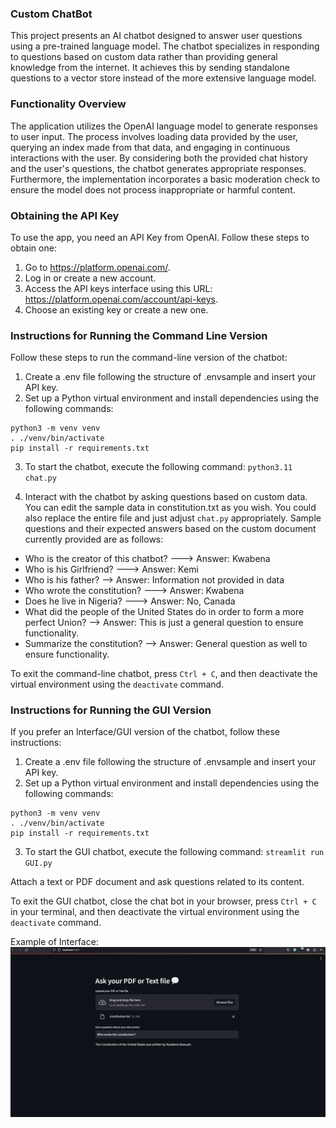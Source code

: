 ### Custom ChatBot
This project presents an AI chatbot designed to answer user questions using a pre-trained language model. The chatbot specializes in responding to questions based on custom data rather than providing general knowledge from the internet. It achieves this by sending standalone questions to a vector store instead of the more extensive language model.

### Functionality Overview

The application utilizes the OpenAI language model to generate responses to user input. The process involves loading data provided by the user, querying an index made from that data, and engaging in continuous interactions with the user. By considering both the provided chat history and the user's questions, the chatbot generates appropriate responses. Furthermore, the implementation incorporates a basic moderation check to ensure the model does not process inappropriate or harmful content.


### Obtaining the API Key
To use the app, you need an API Key from OpenAI. Follow these steps to obtain one:

1. Go to https://platform.openai.com/.
2. Log in or create a new account.
3. Access the API keys interface using this URL: https://platform.openai.com/account/api-keys.
4. Choose an existing key or create a new one.


### Instructions for Running the Command Line Version
Follow these steps to run the command-line version of the chatbot:

1. Create a .env file following the structure of .envsample and insert your API key.
2. Set up a Python virtual environment and install dependencies using the following commands:

```
python3 -m venv venv
. ./venv/bin/activate
pip install -r requirements.txt
```

3. To start the chatbot, execute the following command:
`python3.11 chat.py`

4. Interact with the chatbot by asking questions based on custom data. You can edit the sample data in constitution.txt as you wish. You could also replace the entire file and just adjust `chat.py` appropriately. 
Sample questions and their expected answers based on the custom document currently provided are as follows:
- Who is the creator of this chatbot? ---> Answer: Kwabena
- Who is his Girlfriend? ---> Answer: Kemi
- Who is his father? --> Answer: Information not provided in data
- Who wrote the constitution? ---> Answer: Kwabena
- Does he live in Nigeria? ---> Answer: No, Canada
- What did the people of the United States do in order to form a more perfect Union? --> Answer: This is just a general question to ensure functionality. 
- Summarize the constitution? --> Answer: General question as well to ensure functionality.

To exit the command-line chatbot, press `Ctrl + C`, and then deactivate the virtual environment using the `deactivate` command.


### Instructions for Running the GUI Version
If you prefer an Interface/GUI version of the chatbot, follow these instructions:

1. Create a .env file following the structure of .envsample and insert your API key.
2. Set up a Python virtual environment and install dependencies using the following commands:
```
python3 -m venv venv
. ./venv/bin/activate
pip install -r requirements.txt
```

3. To start the GUI chatbot, execute the following command:
`streamlit run GUI.py`

Attach a text or PDF document and ask questions related to its content.

To exit the GUI chatbot, close the chat bot in your browser, press `Ctrl + C` in your terminal, and then deactivate the virtual environment using the `deactivate` command.

Example of Interface:
![Example image of interface](interface.png)